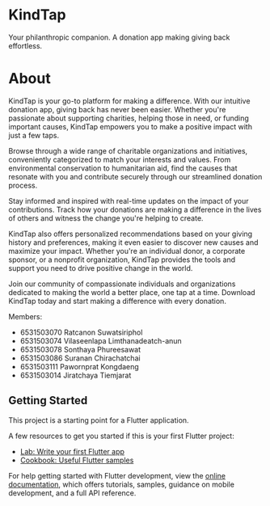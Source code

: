 # KindTap

Your philanthropic companion. A donation app making giving back effortless.

# About

KindTap is your go-to platform for making a difference. With our intuitive donation app, giving back has never been easier. Whether you're passionate about supporting charities, helping those in need, or funding important causes, KindTap empowers you to make a positive impact with just a few taps.

Browse through a wide range of charitable organizations and initiatives, conveniently categorized to match your interests and values. From environmental conservation to humanitarian aid, find the causes that resonate with you and contribute securely through our streamlined donation process.

Stay informed and inspired with real-time updates on the impact of your contributions. Track how your donations are making a difference in the lives of others and witness the change you're helping to create.

KindTap also offers personalized recommendations based on your giving history and preferences, making it even easier to discover new causes and maximize your impact. Whether you're an individual donor, a corporate sponsor, or a nonprofit organization, KindTap provides the tools and support you need to drive positive change in the world.

Join our community of compassionate individuals and organizations dedicated to making the world a better place, one tap at a time. Download KindTap today and start making a difference with every donation.

Members:
- 6531503070 Ratcanon Suwatsiriphol
- 6531503074 Vilaseenlapa Limthanadeatch-anun
- 6531503078 Sonthaya Phureesawat
- 6531503086 Suranan Chirachatchai
- 6531503111 Pawornprat Kongdaeng
- 6531503014 Jiratchaya Tiemjarat

## Getting Started

This project is a starting point for a Flutter application.

A few resources to get you started if this is your first Flutter project:

- [Lab: Write your first Flutter app](https://docs.flutter.dev/get-started/codelab)
- [Cookbook: Useful Flutter samples](https://docs.flutter.dev/cookbook)

For help getting started with Flutter development, view the
[online documentation](https://docs.flutter.dev/), which offers tutorials,
samples, guidance on mobile development, and a full API reference.
